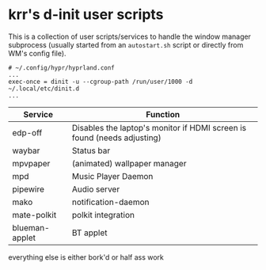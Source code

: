 # krr's d-init user scripts

This is a collection of user scripts/services to handle the window manager subprocess (usually started from an `autostart.sh` script or directly from WM's config file). 

```
# ~/.config/hypr/hyprland.conf
...
exec-once = dinit -u --cgroup-path /run/user/1000 -d ~/.local/etc/dinit.d
...

```




| Service | Function |
| ------  | -------  |
| edp-off | Disables the laptop's monitor if HDMI screen is found (needs adjusting) |
| waybar  | Status bar |
| mpvpaper | (animated) wallpaper manager |
| mpd | Music Player Daemon|
| pipewire | Audio server |
| mako | notification-daemon |
| mate-polkit | polkit integration |
| blueman-applet | BT applet |

everything else is either bork'd or half ass work

